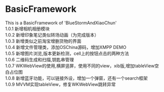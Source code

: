 # BasicFramework
This is a BasicFramework of 'BlueStormAndXiaoChun'</br>
1.0.1 新增相机相册模块<CameraAlbumVC></br>
1.0.2 新增印象笔记类似转场动画（为完成版本）</br>
1.0.3 新增类似之前淘宝增删货物的界面 </br>
1.0.4 新增文件管理类，添加OSChina源码，增加XMPP DEMO</br>
1.0.5 新增图片浏览,版本更新检测，cell上的按钮点击的两种方法</br>
1.0.6 二维码生成和扫描,钥匙串管理</br>
1.0.7 WKWebView的使用,横屏竖屏，使用不同的view，xib版,增加tableView空白占位图</br>
1.0.8 新增蓝牙功能，可以链接外设，增加一个弹窗，还有一个search框架</br>
1.0.9 MVVM实现tableView，修复WKWebView跳转异常</br>
</br>
</br>

